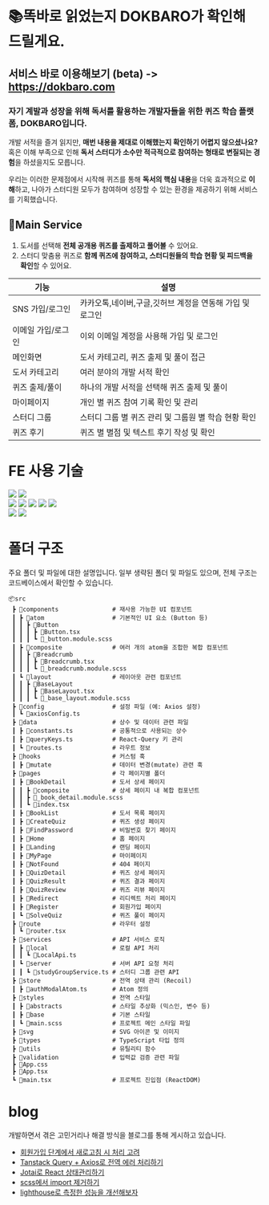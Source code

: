 # 📚똑바로 읽었는지 DOKBARO가 확인해 드릴게요.

## 서비스 바로 이용해보기 (beta) -> https://dokbaro.com

### 자기 계발과 성장을 위해 독서를 활용하는 **개발자들을 위한 퀴즈 학습 플랫폼, DOKBARO**입니다.

개발 서적을 즐겨 읽지만, **매번 내용을 제대로 이해했는지 확인하기 어렵지 않으셨나요?** 혹은 이해 부족으로 인해 **독서 스터디가 소수만 적극적으로 참여하는 형태로 변질되는 경험**을 하셨을지도 모릅니다.

우리는 이러한 문제점에서 시작해 퀴즈를 통해 **독서의 핵심 내용**을 더욱 효과적으로 **이해**하고, 나아가 스터디원 모두가 참여하며 성장할 수 있는 환경을 제공하기 위해 서비스를 기획했습니다.

## 📕Main Service

1. 도서를 선택해 **전체 공개용 퀴즈를 출제하고 풀어볼** 수 있어요.
2. 스터디 맞춤용 퀴즈로 **함께 퀴즈에 참여하고, 스터디원들의 학습 현황 및 피드백을 확인**할 수 있어요.

| **기능**           | **설명**                                                 |
| ------------------ | -------------------------------------------------------- |
| SNS 가입/로그인    | 카카오톡,네이버,구글,깃허브 계정을 연동해 가입 및 로그인 |
| 이메일 가입/로그인 | 이외 이메일 계정을 사용해 가입 및 로그인                 |
| 메인화면           | 도서 카테고리, 퀴즈 출제 및 풀이 접근                    |
| 도서 카테고리      | 여러 분야의 개발 서적 확인                               |
| 퀴즈 출제/풀이     | 하나의 개발 서적을 선택해 퀴즈 출제 및 풀이              |
| 마이페이지         | 개인 별 퀴즈 참여 기록 확인 및 관리                      |
| 스터디 그룹        | 스터디 그룹 별 퀴즈 관리 및 그룹원 별 학습 현황 확인     |
| 퀴즈 후기          | 퀴즈 별 별점 및 텍스트 후기 작성 및 확인                 |

# FE 사용 기술

<div>
  <img src="https://img.shields.io/badge/Yarn-2C8EBB?style=for-the-badge&logo=yarn&logoColor=white" /> 
  <img src="https://img.shields.io/badge/Vite-646CFF?style=for-the-badge&logo=Vite&logoColor=white" />
</div>
<div>
  <img src="https://img.shields.io/badge/react-61DAFB?style=for-the-badge&logo=react&logoColor=black" /> 
  <img src="https://img.shields.io/badge/Typescript-3178C6?style=for-the-badge&logo=SCSS&logoColor=white"/>
  <img src="https://img.shields.io/badge/Scss-CC6699?style=for-the-badge&logo=Sass&logoColor=white"/>
  <img src="https://img.shields.io/badge/TanStack Query-FF4154?style=for-the-badge&logo=reactquery&logoColor=white" />
  <img src="https://img.shields.io/badge/Jotai-181717?style=for-the-badge&logo=""&logoColor=white" />
</div>
<div>
  <img src="https://img.shields.io/badge/git-F05032?style=for-the-badge&logo=git&logoColor=white" /> 
  <img src="https://img.shields.io/badge/github-181717?style=for-the-badge&logo=github&logoColor=white" /> 
</div>

# 폴더 구조

주요 폴더 및 파일에 대한 설명입니다. 일부 생략된 폴더 및 파일도 있으며, 전체 구조는 코드베이스에서 확인할 수 있습니다.

```plaintext
📦src
 ┣ 📂components               # 재사용 가능한 UI 컴포넌트
 ┃ ┣ 📂atom                   # 기본적인 UI 요소 (Button 등)
 ┃ ┃ ┣ 📂Button
 ┃ ┃ ┃ ┣ 📜Button.tsx
 ┃ ┃ ┃ ┗ 📜_button.module.scss
 ┃ ┣ 📂composite              # 여러 개의 atom을 조합한 복합 컴포넌트
 ┃ ┃ ┣ 📂Breadcrumb
 ┃ ┃ ┃ ┣ 📜Breadcrumb.tsx
 ┃ ┃ ┃ ┗ 📜_breadcrumb.module.scss
 ┃ ┗ 📂layout                 # 레이아웃 관련 컴포넌트
 ┃ ┃ ┣ 📂BaseLayout
 ┃ ┃ ┃ ┣ 📜BaseLayout.tsx
 ┃ ┃ ┃ ┗ 📜_base_layout.module.scss
 ┣ 📂config                   # 설정 파일 (예: Axios 설정)
 ┃ ┗ 📜axiosConfig.ts
 ┣ 📂data                     # 상수 및 데이터 관련 파일
 ┃ ┣ 📜constants.ts           # 공통적으로 사용되는 상수
 ┃ ┣ 📜queryKeys.ts           # React-Query 키 관리
 ┃ ┗ 📜routes.ts              # 라우트 정보
 ┣ 📂hooks                    # 커스텀 훅
 ┃ ┣ 📂mutate                 # 데이터 변경(mutate) 관련 훅
 ┣ 📂pages                    # 각 페이지별 폴더
 ┃ ┣ 📂BookDetail             # 도서 상세 페이지
 ┃ ┃ ┣ 📂composite            # 상세 페이지 내 복합 컴포넌트
 ┃ ┃ ┣ 📜_book_detail.module.scss
 ┃ ┃ ┗ 📜index.tsx
 ┃ ┣ 📂BookList               # 도서 목록 페이지
 ┃ ┣ 📂CreateQuiz             # 퀴즈 생성 페이지
 ┃ ┣ 📂FindPassword           # 비밀번호 찾기 페이지
 ┃ ┣ 📂Home                   # 홈 페이지
 ┃ ┣ 📂Landing                # 랜딩 페이지
 ┃ ┣ 📂MyPage                 # 마이페이지
 ┃ ┣ 📂NotFound               # 404 페이지
 ┃ ┣ 📂QuizDetail             # 퀴즈 상세 페이지
 ┃ ┣ 📂QuizResult             # 퀴즈 결과 페이지
 ┃ ┣ 📂QuizReview             # 퀴즈 리뷰 페이지
 ┃ ┣ 📂Redirect               # 리디렉트 처리 페이지
 ┃ ┣ 📂Register               # 회원가입 페이지
 ┃ ┗ 📂SolveQuiz              # 퀴즈 풀이 페이지
 ┣ 📂route                    # 라우터 설정
 ┃ ┗ 📜router.tsx
 ┣ 📂services                 # API 서비스 로직
 ┃ ┣ 📂local                  # 로컬 API 처리
 ┃ ┃ ┗ 📜LocalApi.ts
 ┃ ┗ 📂server                 # 서버 API 요청 처리
 ┃ ┃ ┗ 📜studyGroupService.ts # 스터디 그룹 관련 API
 ┣ 📂store                    # 전역 상태 관리 (Recoil)
 ┃ ┣ 📜authModalAtom.ts       # Atom 정의
 ┣ 📂styles                   # 전역 스타일
 ┃ ┣ 📂abstracts              # 스타일 추상화 (믹스인, 변수 등)
 ┃ ┣ 📂base                   # 기본 스타일
 ┃ ┗ 📜main.scss              # 프로젝트 메인 스타일 파일
 ┣ 📂svg                      # SVG 아이콘 및 이미지
 ┣ 📂types                    # TypeScript 타입 정의
 ┣ 📂utils                    # 유틸리티 함수
 ┣ 📂validation               # 입력값 검증 관련 파일
 ┣ 📜App.css
 ┣ 📜App.tsx
 ┗ 📜main.tsx                 # 프로젝트 진입점 (ReactDOM)
```

# blog

개발하면서 겪은 고민거리나 해결 방식을 블로그를 통해 게시하고 있습니다.

- [회원가입 단계에서 새로고침 시 처리 고려](https://velog.io/@page1597/회원가입-단계에서-새로고침-시-처리-고려)
- [Tanstack Query + Axios로 전역 에러 처리하기](https://velog.io/@page1597/Tanstack-Query-Axios로-전역-에러-처리하기)
- [Jotai로 React 상태관리하기](https://velog.io/@yeshforest/Jotai%EB%A1%9C-React-%EC%83%81%ED%83%9C%EA%B4%80%EB%A6%AC%ED%95%98%EA%B8%B0-2)
- [scss에서 import 제거하기](https://velog.io/@yeshforest/scss-import-use)
- [lighthouse로 측정한 성능을 개선해보자](https://velog.io/@yeshforest/lighthouse%EB%A5%BC-%ED%86%B5%ED%95%9C-%EC%84%B1%EB%8A%A5%EA%B0%9C%EC%84%A0)
